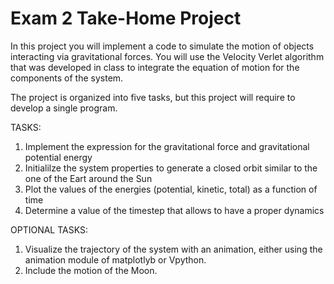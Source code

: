 # Exam 2 Take-Home Project

In this project you will implement a code to simulate the motion of objects interacting via gravitational forces.
You will use the Velocity Verlet algorithm that was developed in class to integrate the equation of motion for the components of the system.

The project is organized into five tasks, but this project will require to develop a single program. 

TASKS:
1. Implement the expression for the gravitational force and gravitational potential energy
2. Initialilze the system properties to generate a closed orbit similar to the one of the Eart around the Sun
3. Plot the values of the energies (potential, kinetic, total) as a function of time
4. Determine a value of the timestep that allows to have a proper dynamics

OPTIONAL TASKS:
1. Visualize the trajectory of the system with an animation, either using the animation module of matplotlyb or Vpython.
2. Include the motion of the Moon.
